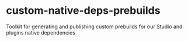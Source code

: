 # custom-native-deps-prebuilds

Toolkit for generating and publishing custom prebuilds for our Studio and plugins native dependencies
